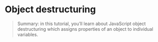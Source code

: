 # Object destructuring

> Summary: in this tutorial, you’ll learn about JavaScript object destructuring which assigns properties of an object to individual variables.

